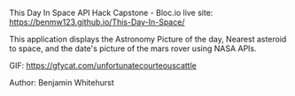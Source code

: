 This Day In Space
API Hack Capstone - Bloc.io
live site: https://benmw123.github.io/This-Day-In-Space/

This application displays the Astronomy Picture of the day, Nearest asteroid to space, and the date's picture of the mars rover using NASA APIs. 

GIF: https://gfycat.com/unfortunatecourteouscattle

Author: Benjamin Whitehurst 